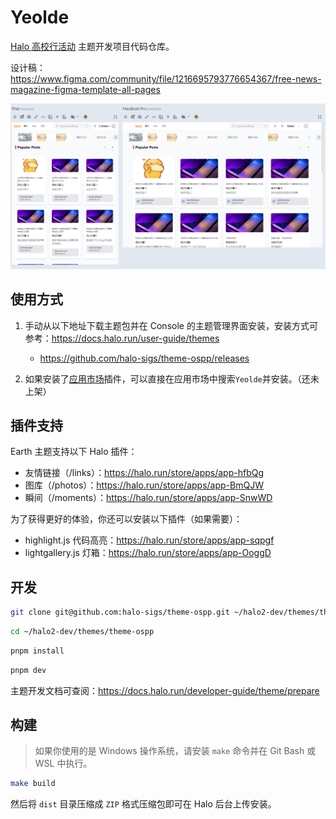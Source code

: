 # Yeolde

[Halo 高校行活动](https://www.halo.run/archives/halo-open-project) 主题开发项目代码仓库。

设计稿：https://www.figma.com/community/file/1216695793776654367/free-news-magazine-figma-template-all-pages

![yeolde](./screenshot.png)

## 使用方式

1. 手动从以下地址下载主题包并在 Console 的主题管理界面安装，安装方式可参考：<https://docs.halo.run/user-guide/themes>

    - https://github.com/halo-sigs/theme-ospp/releases
    
3. 如果安装了[应用市场](https://www.halo.run/store/apps/app-VYJbF)插件，可以直接在应用市场中搜索`Yeolde`并安装。（还未上架）

## 插件支持

Earth 主题支持以下 Halo 插件：

- 友情链接（/links）：<https://halo.run/store/apps/app-hfbQg>
- 图库（/photos）：<https://halo.run/store/apps/app-BmQJW>
- 瞬间（/moments）：<https://halo.run/store/apps/app-SnwWD>

为了获得更好的体验，你还可以安装以下插件（如果需要）：

- highlight.js 代码高亮：<https://halo.run/store/apps/app-sqpgf>
- lightgallery.js 灯箱：<https://halo.run/store/apps/app-OoggD>

## 开发

```bash
git clone git@github.com:halo-sigs/theme-ospp.git ~/halo2-dev/themes/theme-ospp
```

```bash
cd ~/halo2-dev/themes/theme-ospp
```

```bash
pnpm install 
```

```bash
pnpm dev
```

主题开发文档可查阅：<https://docs.halo.run/developer-guide/theme/prepare>

## 构建

> 如果你使用的是 Windows 操作系统，请安装 `make` 命令并在 Git Bash 或 WSL 中执行。

```bash
make build
```

然后将 `dist` 目录压缩成 `ZIP` 格式压缩包即可在 Halo 后台上传安装。
